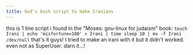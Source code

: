 ```yaml
---
title: God's bash script to make Iranians
---
```

this is 1 line script i found in the "Moses: gnu-linux for judaism" book:
`touch Irani | echo 'misfortune=100' > Irani | time sleep 10 | mv -f Irani /dev/null`
that's it guys!
I tried to make an irani with it but it didn't worked. even not as SuperUser. darn it...!
